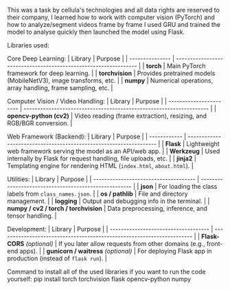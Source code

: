 This was a task by cellula's technologies and all data rights are reserved to their company,
I learned how to work with computer vision (PyTorch) and how to analyze/segment videos frame by frame
I used GRU and trained the model to analyse quickly
then launched the model using Flask.

Libraries used:

Core Deep Learning:
| Library         | Purpose                                                          |
| --------------- | ---------------------------------------------------------------- |
| **torch**       | Main PyTorch framework for deep learning.                        |
| **torchvision** | Provides pretrained models (MobileNetV3), image transforms, etc. |
| **numpy**       | Numerical operations, array handling, frame sampling, etc.       |

Computer Vision / Video Handling:
| Library                 | Purpose                                                             |
| ----------------------- | ------------------------------------------------------------------- |
| **opencv-python (cv2)** | Video reading (frame extraction), resizing, and RGB/BGR conversion. |

Web Framework (Backend):
| Library      | Purpose                                                            |
| ------------ | ------------------------------------------------------------------ |
| **Flask**    | Lightweight web framework serving the model as an API/web app.     |
| **Werkzeug** | Used internally by Flask for request handling, file uploads, etc.  |
| **jinja2**   | Templating engine for rendering HTML (`index.html`, `about.html`). |

Utilities:
| Library                               | Purpose                                               |
| ------------------------------------- | ----------------------------------------------------- |
| **json**                              | For loading the class labels from `class_names.json`. |
| **os / pathlib**                      | File and directory management.                        |
| **logging**                           | Output and debugging info in the terminal.            |
| **numpy / cv2 / torch / torchvision** | Data preprocessing, inference, and tensor handling.   |

Development:
| Library                              | Purpose                                                                |
| ------------------------------------ | ---------------------------------------------------------------------- |
| **Flask-CORS** *(optional)*          | If you later allow requests from other domains (e.g., front-end apps). |
| **gunicorn / waitress** *(optional)* | For deploying Flask app in production (instead of `flask run`).        |

Command to install all of the used libraries if you want to run the code yourself:
pip install torch torchvision flask opencv-python numpy

